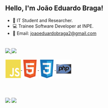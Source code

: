 ## Hello, I'm João Eduardo Braga!

- 📕 IT Student and Researcher.
- 💻 Trainee Software Developer at INPE.
- 📩 Email: joaoeduardobraga2@gmail.com

#

<div>
  <a href="https://github.com/joapedu">
  <img height="150em" src="https://github-readme-stats.vercel.app/api?username=joapedu&show_icons=true&theme=dark&include_all_commits=true&count_private=true"/>
  <img height="150em" src="https://github-readme-stats.vercel.app/api/top-langs/?username=joapedu&layout=compact&langs_count=7&theme=dark"/>
</div>



  

<div style="display: inline_block"><br>
  <img align="center" alt="luiz-Js" height="60" width="50" src="https://raw.githubusercontent.com/devicons/devicon/master/icons/javascript/javascript-plain.svg">
  <img align="center" alt="luiz-HTML" height="60" width="50" src="https://raw.githubusercontent.com/devicons/devicon/master/icons/html5/html5-original.svg">
  <img align="center" alt="luiz-CSS" height="60" width="50" src="https://raw.githubusercontent.com/devicons/devicon/master/icons/css3/css3-original.svg">
  <img align="center" alt="luiz-PHP" height="60" width="50" src="https://raw.githubusercontent.com/devicons/devicon/master/icons/php/php-original.svg">
  
  
  <br> <br>
  
  <div>
    <a href="https://www.linkedin.com/in/jo%C3%A3o-eduardo-braga/" target="_blank"><img src="https://img.shields.io/badge/-LinkedIn-%230077B5?style=for-the-badge&logo=linkedin&logoColor=white" target="_blank"></a> 
     <a href="https://www.instagram.com/_joaoeduardob/" target="_blank"><img src="https://img.shields.io/badge/-Instagram-%23E4405F?style=for-the-badge&logo=instagram&logoColor=white" target="_blank"></a>
    

  </div>
  
 
  ##
  
 
</div>
